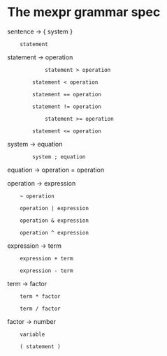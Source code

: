 # The mexpr grammar spec

sentence   ->  	{ system }

		statement

statement  -> 	operation

             	statement > operation

	     	statement < operation

	     	statement == operation

	     	statement != operation

             	statement >= operation

	     	statement <= operation

system	   -> 	equation

	     	system ; equation

equation   -> 	operation = operation

operation  ->	expression

		~ operation

		operation | expression

		operation & expression

		operation ^ expression

expression ->	term

		expression + term

		expression - term

term	   ->	factor

		term * factor

		term / factor

factor	   ->	number

		variable

		( statement )
